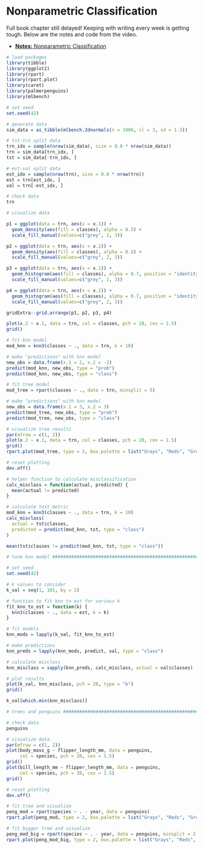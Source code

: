 # Nonparametric Classification

Full book chapter still delayed! Keeping with writing every week is getting tough. Below are the notes and code from the video.

- [**Notes:** Nonparametric Classification](files/nonparametric-classification.pdf)


```r
# load packages
library(tibble)
library(ggplot2)
library(rpart)
library(rpart.plot)
library(caret)
library(palmerpenguins)
library(mlbench)

# set seed
set.seed(42)

# generate data
sim_data = as_tibble(mlbench.2dnormals(n = 1000, cl = 3, sd = 1.3))

# tst-trn split data
trn_idx = sample(nrow(sim_data), size = 0.8 * nrow(sim_data))
trn = sim_data[trn_idx, ]
tst = sim_data[-trn_idx, ]

# est-val split data
est_idx = sample(nrow(trn), size = 0.8 * nrow(trn))
est = trn[est_idx, ]
val = trn[-est_idx, ]

# check data
trn

# visualize data

p1 = ggplot(data = trn, aes(x = x.1)) +
  geom_density(aes(fill = classes), alpha = 0.5) +
  scale_fill_manual(values=c("grey", 2, 3))

p2 = ggplot(data = trn, aes(x = x.2)) +
  geom_density(aes(fill = classes), alpha = 0.5) +
  scale_fill_manual(values=c("grey", 2, 3))

p3 = ggplot(data = trn, aes(x = x.1)) +
  geom_histogram(aes(fill = classes), alpha = 0.7, position = "identity") +
  scale_fill_manual(values=c("grey", 2, 3))

p4 = ggplot(data = trn, aes(x = x.2)) +
  geom_histogram(aes(fill = classes), alpha = 0.7, position = "identity") +
  scale_fill_manual(values=c("grey", 2, 3))

gridExtra::grid.arrange(p1, p2, p3, p4)

plot(x.2 ~ x.1, data = trn, col = classes, pch = 20, cex = 1.5)
grid()

# fit knn model
mod_knn = knn3(classes ~ ., data = trn, k = 10)

# make "predictions" with knn model
new_obs = data.frame(x.1 = 2, x.2 = -2)
predict(mod_knn, new_obs, type = "prob")
predict(mod_knn, new_obs, type = "class")

# fit tree model
mod_tree = rpart(classes ~ ., data = trn, minsplit = 5)

# make "predictions" with knn model
new_obs = data.frame(x.1 = 3, x.2 = 3)
predict(mod_tree, new_obs, type = "prob")
predict(mod_tree, new_obs, type = "class")

# visualize tree results
par(mfrow = c(1, 2))
plot(x.2 ~ x.1, data = trn, col = classes, pch = 20, cex = 1.5)
grid()
rpart.plot(mod_tree, type = 2, box.palette = list("Grays", "Reds", "Greens"))

# reset plotting
dev.off()

# helper function to calculate misclassification
calc_misclass = function(actual, predicted) {
  mean(actual != predicted)
}

# calculate test metric
mod_knn = knn3(classes ~ ., data = trn, k = 10)
calc_misclass(
  actual = tst$classes,
  predicted = predict(mod_knn, tst, type = "class")
)

mean(tst$classes != predict(mod_knn, tst, type = "class"))

# tune knn model ###############################################################

# set seed
set.seed(42)

# k values to consider
k_val = seq(1, 101, by = 2)

# function to fit knn to est for various k
fit_knn_to_est = function(k) {
  knn3(classes ~ ., data = est, k = k)
}

# fit models
knn_mods = lapply(k_val, fit_knn_to_est)

# make predictions
knn_preds = lapply(knn_mods, predict, val, type = "class")

# calculate misclass
knn_misclass = sapply(knn_preds, calc_misclass, actual = val$classes)

# plot results
plot(k_val, knn_misclass, pch = 20, type = "b")
grid()

k_val[which.min(knn_misclass)]

# trees and penguins ###########################################################

# check data
penguins

# visualize data
par(mfrow = c(1, 2))
plot(body_mass_g ~ flipper_length_mm, data = penguins,
     col = species, pch = 20, cex = 1.5)
grid()
plot(bill_length_mm ~ flipper_length_mm, data = penguins,
     col = species, pch = 20, cex = 1.5)
grid()

# reset plotting
dev.off()

# fit tree and visualize
peng_mod = rpart(species ~ . - year, data = penguins)
rpart.plot(peng_mod, type = 2, box.palette = list("Grays", "Reds", "Greens"))

# fit bigger tree and visualize
peng_mod_big = rpart(species ~ . - year, data = penguins, minsplit = 2, cp = 0)
rpart.plot(peng_mod_big, type = 2, box.palette = list("Grays", "Reds", "Greens"))
```



<!-- ```{r setup, include = FALSE} -->
<!-- knitr::opts_chunk$set(echo = TRUE, fig.align = "center", cache = TRUE, autodep = TRUE) -->
<!-- ``` -->

<!-- ```{r} -->
<!-- library(tibble)     # data frame printing -->
<!-- library(dplyr)      # data manipulation -->

<!-- library(knitr)      # creating tables -->
<!-- library(kableExtra) # styling tables -->


<!-- library(rpart) -->
<!-- library(caret) -->

<!-- library(palmerpenguins) -->

<!-- library(ggplot2) -->

<!-- ``` -->




<!-- ```{r} -->
<!-- penguins = na.omit(palmerpenguins::penguins) -->
<!-- ``` -->


<!-- ```{r} -->
<!-- penguins -->
<!-- ``` -->

<!-- ```{r} -->
<!-- mass_flipper <- ggplot(data = penguins, -->
<!--                        aes(x = flipper_length_mm, -->
<!--                            y = body_mass_g)) + -->
<!--   geom_point(aes(color = species, -->
<!--                  shape = species), -->
<!--              size = 3, -->
<!--              alpha = 0.8) + -->
<!--   theme_minimal() + -->
<!--   scale_color_manual(values = c("darkorange","purple","cyan4")) + -->
<!--   labs(title = "Penguin size, Palmer Station LTER", -->
<!--        subtitle = "Flipper length and body mass for Adelie, Chinstrap and Gentoo Penguins", -->
<!--        x = "Flipper length (mm)", -->
<!--        y = "Body mass (g)", -->
<!--        color = "Penguin species", -->
<!--        shape = "Penguin species") + -->
<!--   theme(legend.position = c(0.2, 0.7), -->
<!--         legend.background = element_rect(fill = "white", color = NA), -->
<!--         plot.title.position = "plot", -->
<!--         plot.caption = element_text(hjust = 0, face= "italic"), -->
<!--         plot.caption.position = "plot") -->

<!-- mass_flipper -->

<!-- ``` -->

<!-- https://allisonhorst.github.io/palmerpenguins/articles/examples.html -->



<!-- ```{r} -->
<!-- predict(rpart(species ~ flipper_length_mm + body_mass_g, data = penguins), penguins, type = "prob") -->
<!-- ``` -->

<!-- ```{r} -->
<!-- GGally::ggpairs(penguins, mapping = aes(color = species),  -->
<!--         columns = names(penguins)[-1]) -->

<!-- ``` -->
